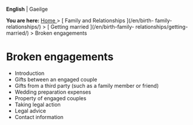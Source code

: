 **English** |  Gaeilge 

**You are here:** [ Home ](/en/) > [ Family and Relationships ](/en/birth-
family-relationships/) > [ Getting married ](/en/birth-family-
relationships/getting-married/) > Broken engagements

#  Broken engagements

  * Introduction 
  * Gifts between an engaged couple 
  * Gifts from a third party (such as a family member or friend) 
  * Wedding preparation expenses 
  * Property of engaged couples 
  * Taking legal action 
  * Legal advice 
  * Contact information 

